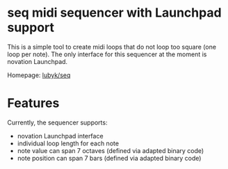# seq midi sequencer with Launchpad support

This is a simple tool to create midi loops that do not loop too square (one loop per note). The only interface
for this sequencer at the moment is novation Launchpad.

Homepage: [lubyk/seq](http://lubyk.org/en/project408.html)


# Features

Currently, the sequencer supports:

* novation Launchpad interface
* individual loop length for each note
* note value can span 7 octaves (defined via adapted binary code)
* note position can span 7 bars (defined via adapted binary code)
